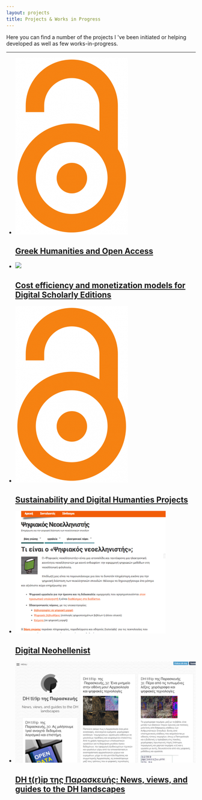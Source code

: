 ```yaml
---
layout: projects
title: Projects & Works in Progress
---
```

Here you can find a number of the projects I 've been initiated or helping developed as well as few works-in-progress. 

-----------------------------------------
  <ul class="projects-images">
  <li>
    <a href="../projects/greekopenaccess">
      <img src="../images/openaccess.png">
      <h2>Greek Humanities and Open Access </h2>
    </a>
  </li> 
 <li>
    <a href="../projects/DSEcosts">
      <img src="../images/DSEcosts.png">
      <h2> Cost efficiency and monetization models for Digital Scholarly Editions</h2>
    </a>
  </li> 
<li>
    <a href="../projects/sustainability">
      <img src="../images/openaccess.png">
      <h2>Sustainability and Digital Humanties Projects </h2>
    </a>
  </li> 
  <li>
  <a href="../projects/digital-neohellenist">
      <img src="../images/digitalneohellenist.png" width="400"/>
      <h2>Digital Neohellenist</h2>
    </a>
  </li>
  <li>
    <a href="../projects/dhtrip">
      <img src="../images/dhtrip.png">
      <h2>DH t(r)ip της Παρασκευής: News, views, and guides to the DH landscapes</h2>
    </a>
  </li>
</ul>





